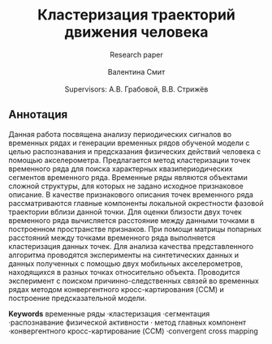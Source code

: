 <div align="center">
  <H1>
    Кластеризация траекторий движения человека
  </H1>
  Research paper<br><br>
  Валентина Смит
</div><br>
<div align="center">
  Supervisors: А.В. Грабовой, В.В. Стрижёв <br>
</div>

## Аннотация
Данная работа посвящена анализу периодических сигналов во временных рядах и генерации временных рядов обученой модели с целью распознавания и предсказания физических действий человека с помощью акселерометра. Предлагается метод кластеризации точек временного ряда для поиска характерных квазипериодических сегментов временного ряда. Временные ряды являются объектами сложной структуры, для которых не задано исходное признаковое описание. В качестве признакового описания точек временного ряда рассматриваются главные компоненты локальной окрестности фазовой траектории вблизи данной точки. Для оценки близости двух точек временного ряда вычисляется расстояние между данными точками в построенном пространстве признаков. При помощи матрицы попарных расстояний между точками временного ряда выполняется кластеризация данных точек. Для анализа качества представленного алгоритма проводятся эксперименты на синтетических данных и данных полученных с помощью двух мобильных акселерометров, находящихся в разных точках относительно объекта. Проводится эксперимент с поиском причинно-следственных связей во временных рядах методом конвергентного кросс-картирования (CCM) и построение предсказательной модели.

**Keywords** временные ряды ·кластеризация ·сегментация ·распознавание физической активности · метод главных компонент ·конвергентного кросс-картирование (CCM) ·сonvergent cross mapping
